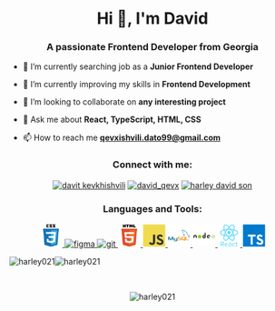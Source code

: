 <h1 align="center">Hi 👋, I'm David</h1>
<h3 align="center">A passionate Frontend Developer from Georgia</h3>

- 🔭 I’m currently searching job as a **Junior Frontend Developer**

- 🌱 I’m currently improving my skills in **Frontend Development**

- 👯 I’m looking to collaborate on **any interesting project**

- 💬 Ask me about **React, TypeScript, HTML, CSS**

- 📫 How to reach me **qevxishvili.dato99@gmail.com**

<h3 align="center">Connect with me:</h3>
<p align="center">
<a href="https://www.linkedin.com/in/davit-kevkhishvili-780a62200/" target="blank"><img align="center" src="https://raw.githubusercontent.com/rahuldkjain/github-profile-readme-generator/master/src/images/icons/Social/linked-in-alt.svg" alt="davit kevkhishvili" height="30" width="40" /></a>
<a href="https://instagram.com/david_qevx" target="blank"><img align="center" src="https://raw.githubusercontent.com/rahuldkjain/github-profile-readme-generator/master/src/images/icons/Social/instagram.svg" alt="david_qevx" height="30" width="40" /></a>
<a href="https://www.facebook.com/dato.miqelashvili.1" target="blank"><img align="center" src="https://raw.githubusercontent.com/rahuldkjain/github-profile-readme-generator/master/src/images/icons/Social/facebook.svg" alt="harley david son" height="30" width="40" /></a>
</p>

<h3 align="center">Languages and Tools:</h3>
<p align="center"> <a href="https://www.w3schools.com/css/" target="_blank" rel="noreferrer"> <img src="https://raw.githubusercontent.com/devicons/devicon/master/icons/css3/css3-original-wordmark.svg" alt="css3" width="40" height="40"/> </a> <a href="https://www.figma.com/" target="_blank" rel="noreferrer"> <img src="https://www.vectorlogo.zone/logos/figma/figma-icon.svg" alt="figma" width="40" height="40"/> </a> <a href="https://git-scm.com/" target="_blank" rel="noreferrer"> <img src="https://www.vectorlogo.zone/logos/git-scm/git-scm-icon.svg" alt="git" width="40" height="40"/> </a> <a href="https://www.w3.org/html/" target="_blank" rel="noreferrer"> <img src="https://raw.githubusercontent.com/devicons/devicon/master/icons/html5/html5-original-wordmark.svg" alt="html5" width="40" height="40"/> </a> <a href="https://developer.mozilla.org/en-US/docs/Web/JavaScript" target="_blank" rel="noreferrer"> <img src="https://raw.githubusercontent.com/devicons/devicon/master/icons/javascript/javascript-original.svg" alt="javascript" width="40" height="40"/> </a> <a href="https://www.mysql.com/" target="_blank" rel="noreferrer"> <img src="https://raw.githubusercontent.com/devicons/devicon/master/icons/mysql/mysql-original-wordmark.svg" alt="mysql" width="40" height="40"/> </a> <a href="https://nodejs.org" target="_blank" rel="noreferrer"> <img src="https://raw.githubusercontent.com/devicons/devicon/master/icons/nodejs/nodejs-original-wordmark.svg" alt="nodejs" width="40" height="40"/> </a> <a href="https://reactjs.org/" target="_blank" rel="noreferrer"> <img src="https://raw.githubusercontent.com/devicons/devicon/master/icons/react/react-original-wordmark.svg" alt="react" width="40" height="40"/> </a> <a href="https://www.typescriptlang.org/" target="_blank" rel="noreferrer"> <img src="https://raw.githubusercontent.com/devicons/devicon/master/icons/typescript/typescript-original.svg" alt="typescript" width="40" height="40"/> </a> </p>


<p ><img height="192px" width="49.5%" src="https://github-readme-streak-stats.herokuapp.com/?user=harley021&" alt="harley021" /><img height="192px" width="49.5%" src="https://github-readme-stats.vercel.app/api?username=harley021&show_icons=true&locale=en" alt="harley021" /></p>

<p align="right">&nbsp;</p>

<p align="center"><img  src="https://github-readme-stats.vercel.app/api/top-langs?username=harley021&show_icons=true&locale=en&layout=compact" alt="harley021" /></p>
